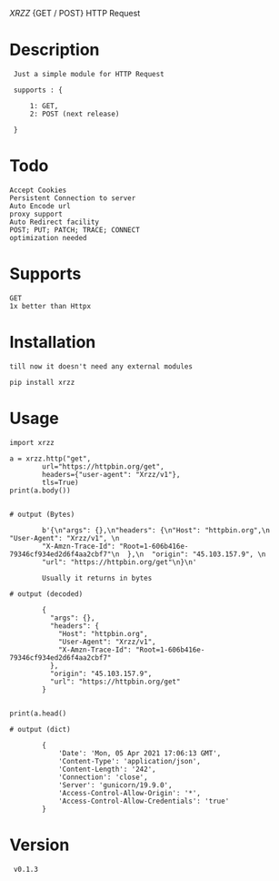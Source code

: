 *XRZZ* {GET / POST} HTTP Request

# Description

     Just a simple module for HTTP Request 

     supports : {

     	 1: GET,
     	 2: POST (next release)
     	 
     }

# Todo

    Accept Cookies
    Persistent Connection to server
    Auto Encode url 
    proxy support
    Auto Redirect facility
	POST; PUT; PATCH; TRACE; CONNECT
	optimization needed

# Supports

	GET
	1x better than Httpx

# Installation

	till now it doesn't need any external modules
	
	pip install xrzz

# Usage 

	import xrzz

	a = xrzz.http("get", 
			url="https://httpbin.org/get", 
			headers={"user-agent": "Xrzz/v1"},
			tls=True)
	print(a.body())


	# output (Bytes)

			b'{\n"args": {},\n"headers": {\n"Host": "httpbin.org",\n "User-Agent": "Xrzz/v1", \n
			"X-Amzn-Trace-Id": "Root=1-606b416e-79346cf934ed2d6f4aa2cbf7"\n  },\n  "origin": "45.103.157.9", \n 
			"url": "https://httpbin.org/get"\n}\n'

			Usually it returns in bytes 

	# output (decoded)

			{
			  "args": {},
			  "headers": {
			    "Host": "httpbin.org",
			    "User-Agent": "Xrzz/v1",
			    "X-Amzn-Trace-Id": "Root=1-606b416e-79346cf934ed2d6f4aa2cbf7"
			  },
			  "origin": "45.103.157.9",
			  "url": "https://httpbin.org/get"
			}


	print(a.head() 

	# output (dict)

			{
				'Date': 'Mon, 05 Apr 2021 17:06:13 GMT', 
				'Content-Type': 'application/json', 
				'Content-Length': '242', 
				'Connection': 'close', 
				'Server': 'gunicorn/19.9.0', 
				'Access-Control-Allow-Origin': '*', 
				'Access-Control-Allow-Credentials': 'true'
			}

# Version 
	
	 v0.1.3
